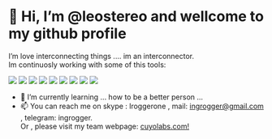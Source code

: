 # 👋 Hi, I’m @leostereo and wellcome to my github profile<br />
I’m love interconnecting things .... im an interconnector.<br />
Im continuosly working with some of this tools:

![](https://img.shields.io/badge/IDE-VISUAL-informational?style=flat&logo=visual-studio-code&logoColor=white&color=2bbc8a)
![](https://img.shields.io/badge/OS-LINUX-informational?style=flat&logo=linux&logoColor=white&color=2bbc8a)
![](https://img.shields.io/badge/CONT-DOCKERS-informational?style=flat&logo=docker&logoColor=white&color=2bbc8a)
![](https://img.shields.io/badge/PHP-LARAVEL-informational?style=flat&logo=laravel&logoColor=white&color=2bbc8a)
![](https://img.shields.io/badge/JAVASCRIPT-VUE-informational?style=flat&logo=vue&logoColor=white&color=2bbc8a)
![](https://img.shields.io/badge/SCRIPT-SHELL-informational?style=flat&logo=bash&logoColor=white&color=2bbc8a)
![](https://img.shields.io/badge/SCRIPT-PERL-informational?style=flat&logo=perl&logoColor=white&color=2bbc8a)
![](https://img.shields.io/badge/DB-MYSQL-informational?style=flat&logo=mysql&logoColor=white&color=2bbc8a)
![](https://img.shields.io/badge/DB-ELK-informational?style=flat&logo=elasticsearchl&logoColor=white&color=2bbc8a)



- 🌱 I’m currently learning ... how to be a better person ...
- 📫 You can reach me on skype : lroggerone , mail: ingrogger@gmail.com , telegram: ingrogger.<br />
Or , please visit my team webpage:
[cuyolabs.com!](https://cuyolabs.com)


<!---
leostereo/leostereo is a ✨ special ✨ repository because its `README.md` (this file) appears on your GitHub profile.
You can click the Preview link to take a look at your changes.
--->
